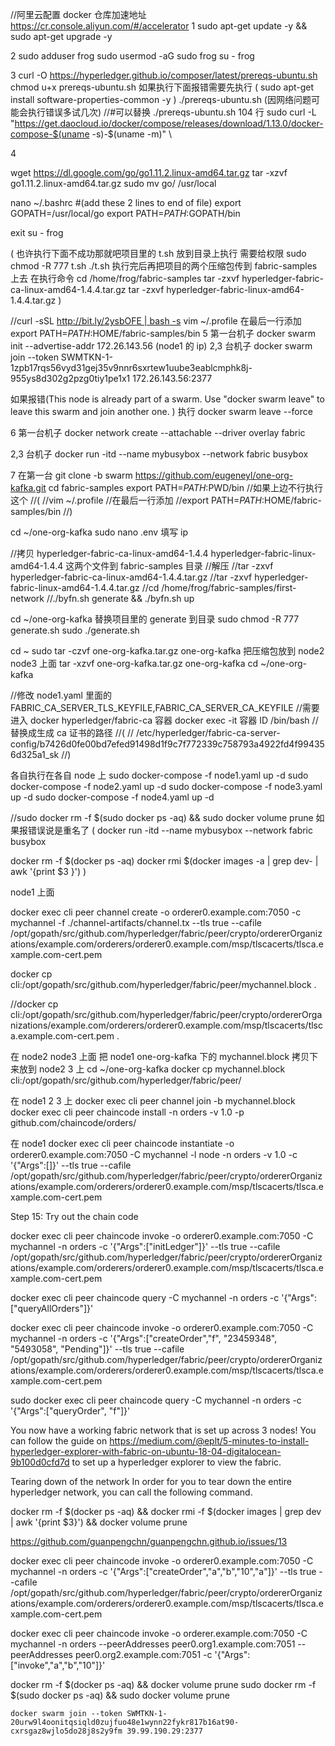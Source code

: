 //阿里云配置 docker 仓库加速地址 https://cr.console.aliyun.com/#/accelerator
1
sudo apt-get update -y && sudo apt-get upgrade -y

2
sudo adduser frog
sudo usermod -aG sudo frog
su - frog

3
curl -O https://hyperledger.github.io/composer/latest/prereqs-ubuntu.sh
chmod u+x prereqs-ubuntu.sh
如果执行下面报错需要先执行
(
sudo apt-get install software-properties-common -y
)
./prereqs-ubuntu.sh (因网络问题可能会执行错误多试几次)
//#可以替换 ./prereqs-ubuntu.sh 104 行 sudo curl -L "https://get.daocloud.io/docker/compose/releases/download/1.13.0/docker-compose-$(uname -s)-\$(uname -m)" \

4

wget https://dl.google.com/go/go1.11.2.linux-amd64.tar.gz
tar -xzvf go1.11.2.linux-amd64.tar.gz
sudo mv go/ /usr/local

nano ~/.bashrc
#(add these 2 lines to end of file)
export GOPATH=/usr/local/go
export PATH=$PATH:$GOPATH/bin

exit
su - frog

(
也许执行下面不成功那就吧项目里的 t.sh 放到目录上执行 需要给权限
sudo chmod -R 777 t.sh
./t.sh
执行完后再把项目的两个压缩包传到 fabric-samples 上去 在执行命令
cd /home/frog/fabric-samples
tar -zxvf hyperledger-fabric-ca-linux-amd64-1.4.4.tar.gz
tar -zxvf hyperledger-fabric-linux-amd64-1.4.4.tar.gz
)

//curl -sSL http://bit.ly/2ysbOFE | bash -s
vim ~/.profile
在最后一行添加
export PATH=$PATH:$HOME/fabric-samples/bin
5
第一台机子
docker swarm init --advertise-addr 172.26.143.56 (node1 的 ip)
2,3 台机子
docker swarm join --token SWMTKN-1-1zpb17rqs56vyd31gej35v9nnr6sxrtew1uube3eablcmphk8j-955ys8d302g2pzg0tiy1pe1x1 172.26.143.56:2377

如果报错(This node is already part of a swarm. Use "docker swarm leave" to leave this swarm and join another one. )
执行 docker swarm leave --force

6
第一台机子
docker network create --attachable --driver overlay fabric

2,3 台机子
docker run -itd --name mybusybox --network fabric busybox

7 在第一台
git clone -b swarm https://github.com/eugeneyl/one-org-kafka.git
cd fabric-samples
export PATH=$PATH:$PWD/bin
//如果上边不行执行这个
//(
//vim ~/.profile
//在最后一行添加
//export PATH=$PATH:$HOME/fabric-samples/bin
//)

cd ~/one-org-kafka
sudo nano .env
填写 ip

//拷贝 hyperledger-fabric-ca-linux-amd64-1.4.4 hyperledger-fabric-linux-amd64-1.4.4 这两个文件到 fabric-samples 目录
//解压
//tar -zxvf hyperledger-fabric-ca-linux-amd64-1.4.4.tar.gz
//tar -zxvf hyperledger-fabric-linux-amd64-1.4.4.tar.gz
//cd /home/frog/fabric-samples/first-network
//./byfn.sh generate && ./byfn.sh up

cd ~/one-org-kafka
替换项目里的 generate 到目录
sudo chmod -R 777 generate.sh
sudo ./generate.sh

cd ~
sudo tar -czvf one-org-kafka.tar.gz one-org-kafka
把压缩包放到 node2 node3 上面
tar -xzvf one-org-kafka.tar.gz one-org-kafka
cd ~/one-org-kafka

//修改 node1.yaml 里面的 FABRIC_CA_SERVER_TLS_KEYFILE,FABRIC_CA_SERVER_CA_KEYFILE
//需要进入 docker hyperledger/fabric-ca 容器 docker exec -it 容器 ID /bin/bash
//替换成生成 ca 证书的路径
//(
// /etc/hyperledger/fabric-ca-server-config/b7426d0fe00bd7efed91498d1f9c7f772339c758793a4922fd4f994356d325a1_sk
//)

各自执行在各自 node 上
sudo docker-compose -f node1.yaml up -d
sudo docker-compose -f node2.yaml up -d
sudo docker-compose -f node3.yaml up -d
sudo docker-compose -f node4.yaml up -d

//sudo docker rm -f \$(sudo docker ps -aq) && sudo docker volume prune
如果报错误说是重名了
(
docker run -itd --name mybusybox --network fabric busybox

docker rm -f $(docker ps -aq)
  docker rmi  $(docker images -a | grep dev- | awk '{print \$3 }')
)

node1 上面

docker exec cli peer channel create -o orderer0.example.com:7050 -c mychannel -f ./channel-artifacts/channel.tx --tls true --cafile /opt/gopath/src/github.com/hyperledger/fabric/peer/crypto/ordererOrganizations/example.com/orderers/orderer0.example.com/msp/tlscacerts/tlsca.example.com-cert.pem

docker cp cli:/opt/gopath/src/github.com/hyperledger/fabric/peer/mychannel.block .

//docker cp cli:/opt/gopath/src/github.com/hyperledger/fabric/peer/crypto/ordererOrganizations/example.com/orderers/orderer0.example.com/msp/tlscacerts/tlsca.example.com-cert.pem .

在 node2 node3 上面
把 node1 one-org-kafka 下的 mychannel.block 拷贝下来放到 node2 3 上
cd ~/one-org-kafka
docker cp mychannel.block cli:/opt/gopath/src/github.com/hyperledger/fabric/peer/

在 node1 2 3 上
docker exec cli peer channel join -b mychannel.block
docker exec cli peer chaincode install -n orders -v 1.0 -p github.com/chaincode/orders/

在 node1
docker exec cli peer chaincode instantiate -o orderer0.example.com:7050 -C mychannel -l node -n orders -v 1.0 -c '{"Args":[]}' --tls true --cafile /opt/gopath/src/github.com/hyperledger/fabric/peer/crypto/ordererOrganizations/example.com/orderers/orderer0.example.com/msp/tlscacerts/tlsca.example.com-cert.pem

Step 15: Try out the chain code

docker exec cli peer chaincode invoke -o orderer0.example.com:7050 -C mychannel -n orders -c '{"Args":["initLedger"]}' --tls true --cafile /opt/gopath/src/github.com/hyperledger/fabric/peer/crypto/ordererOrganizations/example.com/orderers/orderer0.example.com/msp/tlscacerts/tlsca.example.com-cert.pem

docker exec cli peer chaincode query -C mychannel -n orders -c '{"Args":["queryAllOrders"]}'

docker exec cli peer chaincode invoke -o orderer0.example.com:7050 -C mychannel -n orders -c '{"Args":["createOrder","f", "23459348", "5493058", "Pending"]}' --tls true --cafile /opt/gopath/src/github.com/hyperledger/fabric/peer/crypto/ordererOrganizations/example.com/orderers/orderer0.example.com/msp/tlscacerts/tlsca.example.com-cert.pem

sudo docker exec cli peer chaincode query -C mychannel -n orders -c '{"Args":["queryOrder", "f"]}'

You now have a working fabric network that is set up across 3 nodes! You can follow the guide on https://medium.com/@eplt/5-minutes-to-install-hyperledger-explorer-with-fabric-on-ubuntu-18-04-digitalocean-9b100d0cfd7d to set up a hyperledger explorer to view the fabric.

Tearing down of the network
In order for you to tear down the entire hyperledger network, you can call the following command.

docker rm -f $(docker ps -aq) && docker rmi -f $(docker images | grep dev | awk '{print \$3}') && docker volume prune

https://github.com/guanpengchn/guanpengchn.github.io/issues/13

docker exec cli peer chaincode invoke -o orderer0.example.com:7050 -C mychannel -n orders -c '{"Args":["createOrder","a","b","10","a"]}' --tls true --cafile /opt/gopath/src/github.com/hyperledger/fabric/peer/crypto/ordererOrganizations/example.com/orderers/orderer0.example.com/msp/tlscacerts/tlsca.example.com-cert.pem

docker exec cli peer chaincode invoke -o orderer.example.com:7050 -C mychannel -n orders --peerAddresses peer0.org1.example.com:7051 --peerAddresses peer0.org2.example.com:7051 -c '{"Args":["invoke","a","b","10"]}'

docker rm -f \$(docker ps -aq) && docker volume prune
sudo docker rm -f $(sudo docker ps -aq) && sudo docker volume prune

    docker swarm join --token SWMTKN-1-20urw9l4oonitqsiqld0zujfuo48e1wynn22fykr817b16at90-cxrsgaz8wjlo5do28j8s2y9fm 39.99.190.29:2377
